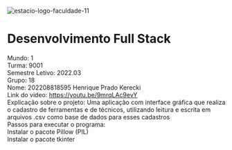 
![estacio-logo-faculdade-11](https://user-images.githubusercontent.com/47645468/205522472-7e26671c-a56c-4366-8ccb-c6bcd4d0785c.jpg)




# Desenvolvimento Full Stack

Mundo: 1\
Turma: 9001\
Semestre Letivo: 2022.03\
Grupo: 18\
Nome: 202208818595 Henrique Prado Kerecki\
Link do video: https://youtu.be/9mrqLAc9evY \
Explicação sobre o projeto: Uma aplicação com interface gráfica que realiza o cadastro de ferramentas e de técnicos, utilizando leitura e escrita em arquivos .csv como base de dados para esses cadastros \
Passos para executar o programa: \
  Instalar o pacote Pillow (PIL)\
  Instalar o pacote tkinter

